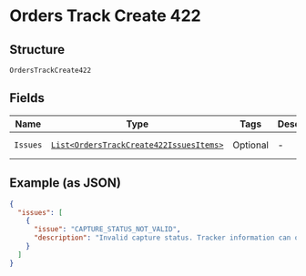
# Orders Track Create 422

## Structure

`OrdersTrackCreate422`

## Fields

| Name | Type | Tags | Description | Getter | Setter |
|  --- | --- | --- | --- | --- | --- |
| `Issues` | [`List<OrdersTrackCreate422IssuesItems>`](../../doc/models/containers/orders-track-create-422-issues-items.md) | Optional | - | List<OrdersTrackCreate422IssuesItems> getIssues() | setIssues(List<OrdersTrackCreate422IssuesItems> issues) |

## Example (as JSON)

```json
{
  "issues": [
    {
      "issue": "CAPTURE_STATUS_NOT_VALID",
      "description": "Invalid capture status. Tracker information can only be added to captures in `COMPLETED` state."
    }
  ]
}
```

